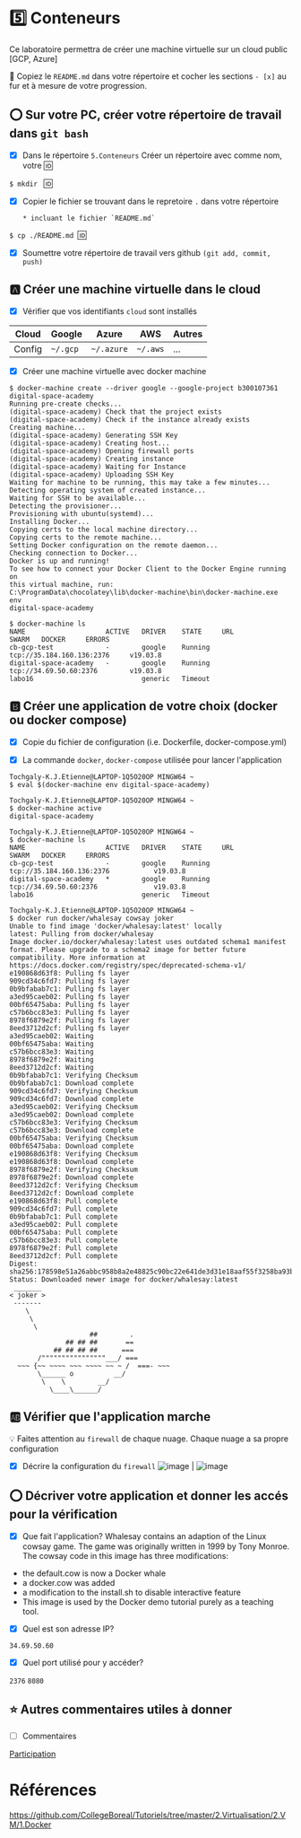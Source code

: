 ﻿# :five: Conteneurs

Ce laboratoire permettra de créer une machine virtuelle sur un cloud public [GCP, Azure]

:closed_book: Copiez le `README.md` dans votre répertoire et cocher les sections `- [x]` au fur et à mesure de votre progression.

## :o: Sur votre PC, créer votre répertoire de travail dans `git bash`

- [x] Dans le répertoire `5.Conteneurs` Créer un répertoire avec comme 
nom, votre :id:

`$ mkdir ` :id:

- [x] Copier le fichier se trouvant dans le repretoire `.` dans votre 
répertoire

      * incluant le fichier `README.md` 


`$ cp ./README.md `:id:` `

- [x] Soumettre votre répertoire de travail vers github `(git add, commit, 
push)` 

## :a: Créer une machine virtuelle dans le cloud

- [x] Vérifier que vos identifiants `cloud` sont installés

| Cloud  |  Google  | Azure       | AWS      |  Autres |
|--------|----------|-------------|----------|---------|
| Config | `~/.gcp` | `~/.azure`  | `~/.aws` |  ...    |

- [x] Créer une machine virtuelle avec docker machine

```
$ docker-machine create --driver google --google-project b300107361 digital-space-academy
Running pre-create checks...
(digital-space-academy) Check that the project exists
(digital-space-academy) Check if the instance already exists
Creating machine...
(digital-space-academy) Generating SSH Key
(digital-space-academy) Creating host...
(digital-space-academy) Opening firewall ports
(digital-space-academy) Creating instance
(digital-space-academy) Waiting for Instance
(digital-space-academy) Uploading SSH Key
Waiting for machine to be running, this may take a few minutes...
Detecting operating system of created instance...
Waiting for SSH to be available...
Detecting the provisioner...
Provisioning with ubuntu(systemd)...
Installing Docker...
Copying certs to the local machine directory...
Copying certs to the remote machine...
Setting Docker configuration on the remote daemon...
Checking connection to Docker...
Docker is up and running!
To see how to connect your Docker Client to the Docker Engine running on 
this virtual machine, run: 
C:\ProgramData\chocolatey\lib\docker-machine\bin\docker-machine.exe env 
digital-space-academy
```

```
$ docker-machine ls
NAME                    ACTIVE   DRIVER    STATE     URL                  SWARM   DOCKER     ERRORS
cb-gcp-test             -        google    Running  tcp://35.184.160.136:2376     v19.03.8
digital-space-academy   -        google    Running  tcp://34.69.50.60:2376        v19.03.8
labo16                           generic   Timeout
```

## :b: Créer une application de votre choix (docker ou docker compose)

- [x] Copie du fichier de configuration (i.e. Dockerfile, docker-compose.yml)

- [x] La commande `docker`, `docker-compose` utilisée pour lancer l'application
```
Tochgaly-K.J.Etienne@LAPTOP-1Q5O20OP MINGW64 ~
$ eval $(docker-machine env digital-space-academy)

Tochgaly-K.J.Etienne@LAPTOP-1Q5O20OP MINGW64 ~
$ docker-machine active
digital-space-academy

Tochgaly-K.J.Etienne@LAPTOP-1Q5O20OP MINGW64 ~
$ docker-machine ls
NAME                    ACTIVE   DRIVER    STATE     URL                         SWARM   DOCKER     ERRORS
cb-gcp-test             -        google    Running   tcp://35.184.160.136:2376           v19.03.8
digital-space-academy   *        google    Running   tcp://34.69.50.60:2376              v19.03.8
labo16                           generic   Timeout
```

```
Tochgaly-K.J.Etienne@LAPTOP-1Q5O20OP MINGW64 ~
$ docker run docker/whalesay cowsay joker
Unable to find image 'docker/whalesay:latest' locally
latest: Pulling from docker/whalesay
Image docker.io/docker/whalesay:latest uses outdated schema1 manifest format. Please upgrade to a schema2 image for better future compatibility. More information at https://docs.docker.com/registry/spec/deprecated-schema-v1/
e190868d63f8: Pulling fs layer
909cd34c6fd7: Pulling fs layer
0b9bfabab7c1: Pulling fs layer
a3ed95caeb02: Pulling fs layer
00bf65475aba: Pulling fs layer
c57b6bcc83e3: Pulling fs layer
8978f6879e2f: Pulling fs layer
8eed3712d2cf: Pulling fs layer
a3ed95caeb02: Waiting
00bf65475aba: Waiting
c57b6bcc83e3: Waiting
8978f6879e2f: Waiting
8eed3712d2cf: Waiting
0b9bfabab7c1: Verifying Checksum
0b9bfabab7c1: Download complete
909cd34c6fd7: Verifying Checksum
909cd34c6fd7: Download complete
a3ed95caeb02: Verifying Checksum
a3ed95caeb02: Download complete
c57b6bcc83e3: Verifying Checksum
c57b6bcc83e3: Download complete
00bf65475aba: Verifying Checksum
00bf65475aba: Download complete
e190868d63f8: Verifying Checksum
e190868d63f8: Download complete
8978f6879e2f: Verifying Checksum
8978f6879e2f: Download complete
8eed3712d2cf: Verifying Checksum
8eed3712d2cf: Download complete
e190868d63f8: Pull complete
909cd34c6fd7: Pull complete
0b9bfabab7c1: Pull complete
a3ed95caeb02: Pull complete
00bf65475aba: Pull complete
c57b6bcc83e3: Pull complete
8978f6879e2f: Pull complete
8eed3712d2cf: Pull complete
Digest: sha256:178598e51a26abbc958b8a2e48825c90bc22e641de3d31e18aaf55f3258ba93b
Status: Downloaded newer image for docker/whalesay:latest
 _______
< joker >
 -------
    \
     \
      \
                    ##        .
              ## ## ##       ==
           ## ## ## ##      ===
       /""""""""""""""""___/ ===
  ~~~ {~~ ~~~~ ~~~ ~~~~ ~~ ~ /  ===- ~~~
       \______ o          __/
        \    \        __/
          \____\______/
```

## :ab: Vérifier que l'application marche

:bulb: Faites attention au `firewall` de chaque nuage. Chaque nuage a sa propre configuration

- [x] Décrire la configuration du `firewall`
![image](ssh.PNG) | ![image](pare-feux.PNG)
## :o: Décriver votre application et donner les accés pour la vérification 

- [x] Que fait l'application?
Whalesay contains an adaption of the Linux cowsay game. The game was originally written in 1999 by Tony Monroe. The cowsay code in this image has three modifications:

* the default.cow is now a Docker whale
* a docker.cow was added
* a modification to the install.sh to disable interactive feature
* This image is used by the Docker demo tutorial purely as a teaching tool.


- [x] Quel est son adresse IP?


`34.69.50.60`


- [x] Quel port utilisé pour y accéder?


`2376` `8080`


## :star: Autres commentaires utiles à donner

- [ ] Commentaires

[Participation](Participation.md)

# Références

https://github.com/CollegeBoreal/Tutoriels/tree/master/2.Virtualisation/2.VM/1.Docker
